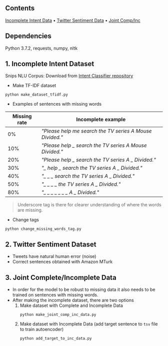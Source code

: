 ## Contents
[Incomplete Intent Data](#1-incomplete-intent-dataset) • [Twitter Sentiment Data](#2-twitter-sentiment-dataset) • [Joint Comp/Inc](#3-joint-completeincomplete-data)

## Dependencies
Python 3.7.2, requests, numpy, nltk

## 1. Incomplete Intent Dataset
Snips NLU Corpus: Download from [Intent Classifier repository](https://github.com/gcunhase/IntentClassifier)

* Make TF-IDF dataset
```
python make_dataset_tfidf.py
```

* Examples of sentences with missing words

| Missing rate| Incomplete example |
| ----------- | ------------------ |
| 0%          | *"Please help me search the TV series A Mouse Divided."* |
| 10%         | *"Please help _ search the TV series A Mouse Divided."* |
| 20%         | *"Please help _ search the TV series A _ Divided."* |
| 30%         | *"_ help _ search the TV series A _ Divided."* |
| 40%         | *"_ _ _ search the TV series A _ Divided."* |
| 50%         | *"_ _ _ _ the TV series A _ Divided."* |
| 80%         | *"_ _ _ _ _ _ _ A _ Divided."* |
> Underscore tag is there for clearer understanding of where the words are missing.

* Change tags 
```
python change_missing_words_tag.py
```

## 2. Twitter Sentiment Dataset
* Tweets have natural human error (noise)
* Correct sentences obtained with Amazon MTurk

## 3. Joint Complete/Incomplete Data
* In order for the model to be robust to missing data it also needs to be trained on sentences with missing words.
* After making the incomplete dataset, there are two options
   1. Make dataset with Complete and Incomplete Data
      ```
      python make_joint_comp_inc_data.py
      ```
   2. Make dataset with Incomplete Data (add target sentence to `tsv` file to train autoencoder)
      ```
      python add_target_to_inc_data.py
      ```